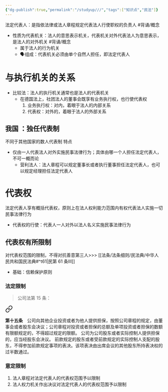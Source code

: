 ```yaml
---
{"dg-publish":true,"permalink":"/studyup///","tags":["知识点","民法"]}
---
```


法定代表人：是指依法律或法人章程规定代表法人行使职权的负责人 #背诵/概念 
- 性质为代表机关：法人的意思表示机关，代表机关对外代表法人为意思表示，是法人的对外机关 #背诵/概念 
	- 属于法人的行为机关
	- 🗣️组成：代表机关必须由单个自然人担任，即法定代表人
# 与执行机关的关系
- 比较法：法人的执行机关通常也是法人的代表机关
	- 在德国法上，社团法人的董事会既享有业务执行权，也行使代表权
		1. 业务执行权：对内，着眼于法人的内部关系 
		2. 代表权：对外的，着眼于法人的外部关系

## 我国 ：独任代表制
不同于其他国家的数人代表制
特点
- 仅由一人代表法人对外实施民事法律行为；具体由哪一个人担任法定代表人，不可一概而论
	- 营利法人：法人章程可以规定董事长或者执行董事担任法定代表人，也可以规定经理担任法定代表人
# 代表权
法定代表人享有概括代表权，原则上在法人权利能力范围内有权代表法人实施一切民事法律行为
- 代表权的行使：代表人一人对外以法人名义实施民事法律行为
## 代表权有所限制
对代表权范围的限制，不得对抗善意第三人>>> [[法条/法条细则/民法典/中华人民共和国民法典#^t61\|民第 61 条Ⅲ]] 
- 基础：信赖保护原则
### 法定限制
>公司法第 15 条：
<div class="transclusion internal-embed is-loaded"><a class="markdown-embed-link" href="////#t15" aria-label="Open link"><svg xmlns="http://www.w3.org/2000/svg" width="24" height="24" viewBox="0 0 24 24" fill="none" stroke="currentColor" stroke-width="2" stroke-linecap="round" stroke-linejoin="round" class="svg-icon lucide-link"><path d="M10 13a5 5 0 0 0 7.54.54l3-3a5 5 0 0 0-7.07-7.07l-1.72 1.71"></path><path d="M14 11a5 5 0 0 0-7.54-.54l-3 3a5 5 0 0 0 7.07 7.07l1.71-1.71"></path></svg></a><div class="markdown-embed">



**第十五条**　公司向其他企业投资或者为他人提供担保，按照公司章程的规定，由董事会或者股东会决议；公司章程对投资或者担保的总额及单项投资或者担保的数额有限额规定的，不得超过规定的限额。
公司为公司股东或者实际控制人提供担保的，应当经股东会决议。
前款规定的股东或者受前款规定的实际控制人支配的股东，不得参加前款规定事项的表决。该项表决由出席会议的其他股东所持表决权的过半数通过。 

</div></div>

### 意定限制
1. 法人章程对法定代表人的代表权范围予以限制 
2. 法人权力机关作出决议对法定代表人的代表权范围予以限制
